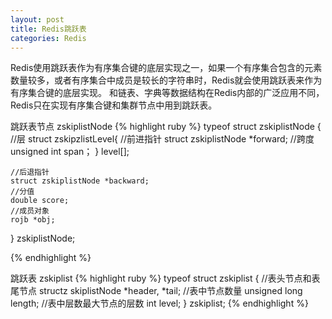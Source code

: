 ```yaml
---
layout: post
title: Redis跳跃表
categories: Redis
---
```


Redis使用跳跃表作为有序集合键的底层实现之一，如果一个有序集合包含的元素数量较多，或者有序集合中成员是较长的字符串时，Redis就会使用跳跃表来作为有序集合键的底层实现。
和链表、字典等数据结构在Redis内部的广泛应用不同，Redis只在实现有序集合键和集群节点中用到跳跃表。

跳跃表节点 zskiplistNode
{% highlight ruby %}
typeof struct zskiplistNode {
	//层
	struct zskipzlistLevel{
	//前进指针
	struct zskiplistNode *forward;
	//跨度
	unsigned int span；
	} level[];
	
	//后退指针
	struct zskiplistNode *backward;
	//分值
	double score;
	//成员对象
	rojb *obj;
} zskiplistNode;

{% endhighlight %}


跳跃表 zskiplist
{% highlight ruby %}
typeof struct zskiplist {
	//表头节点和表尾节点
	structz skiplistNode *header, *tail;
	//表中节点数量
	unsigned long length;
	//表中层数最大节点的层数
	int level;
} zskiplist;
{% endhighlight %}